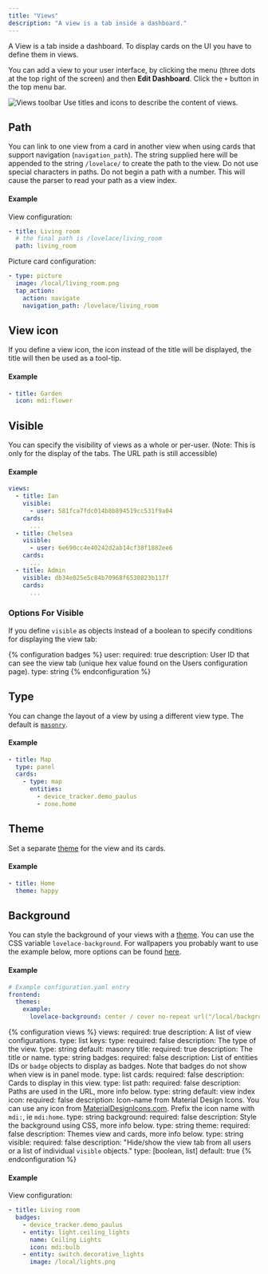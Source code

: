 ```yaml
---
title: "Views"
description: "A view is a tab inside a dashboard."
---
```


A View is a tab inside a dashboard.
To display cards on the UI you have to define them in views.

You can add a view to your user interface, by clicking the menu (three dots at the top right of the screen) and then **Edit Dashboard**. 
Click the `+` button in the top menu bar.

<p class="img">
  <img src="/images/dashboards/lovelace_views.png" alt="Views toolbar">
  Use titles and icons to describe the content of views.
</p>

## Path

You can link to one view from a card in another view when using cards that support navigation (`navigation_path`). The string supplied here will be appended to the string `/lovelace/` to create the path to the view. Do not use special characters in paths. Do not begin a path with a number. This will cause the parser to read your path as a view index.

#### Example

View configuration:

```yaml
- title: Living room
  # the final path is /lovelace/living_room
  path: living_room
```

Picture card configuration:

```yaml
- type: picture
  image: /local/living_room.png
  tap_action:
    action: navigate
    navigation_path: /lovelace/living_room
```

## View icon

If you define a view icon, the icon instead of the title will be displayed, the title will then be used as a tool-tip.

#### Example

```yaml
- title: Garden
  icon: mdi:flower
```

## Visible

You can specify the visibility of views as a whole or per-user. (Note: This is only for the display of the tabs. The URL path is still accessible)

#### Example

```yaml
views:
  - title: Ian
    visible:
      - user: 581fca7fdc014b8b894519cc531f9a04
    cards:
      ...
  - title: Chelsea
    visible:
      - user: 6e690cc4e40242d2ab14cf38f1882ee6
    cards:
      ...
  - title: Admin
    visible: db34e025e5c84b70968f6530823b117f
    cards:
      ...
```

### Options For Visible

If you define `visible` as objects instead of a boolean to specify conditions for displaying the view tab:

{% configuration badges %}
user:
  required: true
  description: User ID that can see the view tab (unique hex value found on the Users configuration page).
  type: string
{% endconfiguration %}

## Type

You can change the layout of a view by using a different view type. The default is [`masonry`](/dashboards/masonry).

#### Example

```yaml
- title: Map
  type: panel
  cards:
    - type: map
      entities:
        - device_tracker.demo_paulus
        - zone.home
```

## Theme

Set a separate [theme](/integrations/frontend/#themes) for the view and its cards.

#### Example

```yaml
- title: Home
  theme: happy
```

## Background

You can style the background of your views with a [theme](/integrations/frontend/#themes). You can use the CSS variable `lovelace-background`. For wallpapers you probably want to use the example below, more options can be found [here](https://developer.mozilla.org/en-US/docs/Web/CSS/background).

#### Example

```yaml
# Example configuration.yaml entry
frontend:
  themes:
    example:
      lovelace-background: center / cover no-repeat url("/local/background.png") fixed
```

{% configuration views %}
views:
  required: true
  description: A list of view configurations.
  type: list
  keys:
    type:
      required: false
      description: The type of the view.
      type: string
      default: masonry
    title:
      required: true
      description: The title or name.
      type: string
    badges:
      required: false
      description: List of entities IDs or `badge` objects to display as badges. Note that badges do not show when view is in panel mode.
      type: list
    cards:
      required: false
      description: Cards to display in this view.
      type: list
    path:
      required: false
      description: Paths are used in the URL, more info below.
      type: string
      default: view index
    icon:
      required: false
      description: Icon-name from Material Design Icons. You can use any icon from [MaterialDesignIcons.com](https://materialdesignicons.com). Prefix the icon name with `mdi:`, ie `mdi:home`.
      type: string
    background:
      required: false
      description: Style the background using CSS, more info below.
      type: string
    theme:
      required: false
      description: Themes view and cards, more info below.
      type: string
    visible:
      required: false
      description: "Hide/show the view tab from all users or a list of individual `visible` objects."
      type: [boolean, list]
      default: true
{% endconfiguration %}

#### Example

View configuration:

```yaml
- title: Living room
  badges:
    - device_tracker.demo_paulus
    - entity: light.ceiling_lights
      name: Ceiling Lights
      icon: mdi:bulb
    - entity: switch.decorative_lights
      image: /local/lights.png
```
